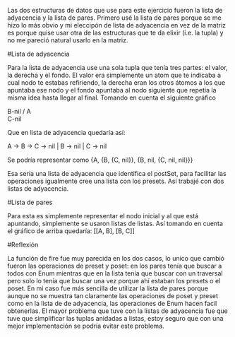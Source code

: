 Las dos estructuras de datos que use para este ejercicio fueron la lista de
adyacencia y la lista de pares. Primero usé la lista de pares porque se me hizo
lo más obvio y mi eleccipón de lista de adyacencia en vez de la matriz es porque
quise usar otra de las estructuras que te da elixir (i.e. la tupla) y no me pareció
natural usarlo en la matriz.

#Lista de adyacencia

Para la lista de adyacencia use una sola tupla que tenía tres partes: el valor, la derecha y el fondo. El valor era simplemente un atom que te indicaba a cual nodo te
estabas refiriendo, la derecha eran los otros átomos a los que apuntaba ese nodo
y el fondo apuntaba al nodo siguiente que repetía la misma idea hasta llegar al final.
Tomando en cuenta el siguiente gráfico

   B-nil
  /
A
  \
   C-nil

Que en lista de adyacencia quedaría así:

A -> B -> C -> nil
|
B -> nil
|
C -> nil

Se podría representar como {A, {B, {C, nil}}, {B, nil, {C, nil, nil}}}

Esa sería una lista de adyacencia que identifica el postSet, para facilitar
las operaciones igualmente cree una lista con los presets. Así trabajé con
dos listas de adyacencia.

#Lista de pares

Para esta es simplemente representar el nodo inicial y al que está apuntando,
simplemente se usaron listas de listas. Así tomando en cuenta el gráfico de arriba
quedaría:
[[A, B], [B, C]]

#Reflexión

La función de fire fue muy parecida en los dos casos, lo unico que cambió fueron
las operaciones de preset y poset: en los pares tenía que buscar a todos con Enum
mientras que en la lista tenía que buscar con un traversal pero solo lo tenía que
buscar una vez porque ahí estaban los presets o el poset.
En mi caso fue más sencilla de utilizar la lista de pares porque aunque no
se muestra tan claramente las operaciones de poset y preset como en la lista de
de adyacencia, las operaciones de Enum hacen facil obtenerlas.
El mayor problema que tuve con la listas de adyacencia fue que tuve que simplificar
las tuplas anidadas a listas, estoy seguro que con una mejor implementación se podría
evitar este problema.
